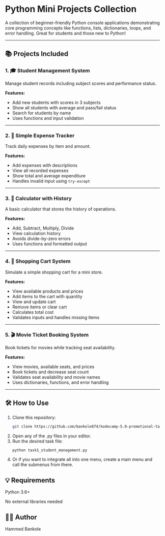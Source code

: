 # Python Mini Projects Collection

A collection of beginner-friendly Python console applications demonstrating core programming concepts like functions, lists, dictionaries, loops, and error handling. Great for students and those new to Python!

---

## 📚 Projects Included

### 1. 🎓 Student Management System
Manage student records including subject scores and performance status.

**Features:**
- Add new students with scores in 3 subjects
- Show all students with average and pass/fail status
- Search for students by name
- Uses functions and input validation

---

### 2. 💸 Simple Expense Tracker
Track daily expenses by item and amount.

**Features:**
- Add expenses with descriptions
- View all recorded expenses
- Show total and average expenditure
- Handles invalid input using `try-except`

---

### 3. 🧮 Calculator with History
A basic calculator that stores the history of operations.

**Features:**
- Add, Subtract, Multiply, Divide
- View calculation history
- Avoids divide-by-zero errors
- Uses functions and formatted output

---

### 4. 🛒 Shopping Cart System
Simulate a simple shopping cart for a mini store.

**Features:**
- View available products and prices
- Add items to the cart with quantity
- View and update cart
- Remove items or clear cart
- Calculates total cost
- Validates inputs and handles missing items

---

### 5. 🎬 Movie Ticket Booking System
Book tickets for movies while tracking seat availability.

**Features:**
- View movies, available seats, and prices
- Book tickets and decrease seat count
- Validates seat availability and movie names
- Uses dictionaries, functions, and error handling

---

## 🛠️ How to Use

1. Clone this repository:
   ```bash
   git clone https://github.com/bankole874/kodecamp-5.0-promotional-task-2/
   ```
2. Open any of the .py files in your editor.
3. Run the desired task file:
   ```bash
   python task1_student_management.py
   ```
4. Or if you want to integrate all into one menu, create a main menu and call the submenus from there.

## 💡 Requirements
Python 3.6+

No external libraries needed

## 👨‍💻 Author
Hammed Bankole
